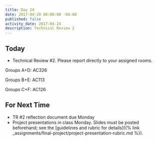 ```yaml
---
title: Day 24
date: 2017-04-20 00:00:00 -04:00
published: false
activity_date: 2017-04-24
description: Technical Review 2
---
```


## Today

* Technical Review #2. Please report directly to your assigned rooms.

Groups A+D: AC326

Groups B+E: AC113

Groups C+F: AC126



## For Next Time

* TR #2 reflection document due Monday
* Project presentations in class Monday. Slides must be posted beforehand; see the [guidelines and rubric for details]({% link _assignments/final-project/project-presentation-rubric.md %}).
